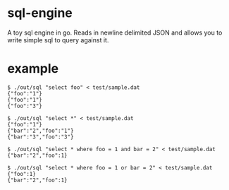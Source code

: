 # sql-engine
A toy sql engine in go. Reads in newline delimited JSON and allows you to write simple sql to query against it. 


# example

```
$ ./out/sql "select foo" < test/sample.dat
{"foo":"1"}
{"foo":"1"}
{"foo":"3"}
```

```
$ ./out/sql "select *" < test/sample.dat
{"foo":"1"}
{"bar":"2","foo":"1"}
{"bar":"3","foo":"3"}
```

```
$ ./out/sql "select * where foo = 1 and bar = 2" < test/sample.dat
{"bar":"2","foo":1}
```

```
$ ./out/sql "select * where foo = 1 or bar = 2" < test/sample.dat
{"foo":1}
{"bar":"2","foo":1}
```
